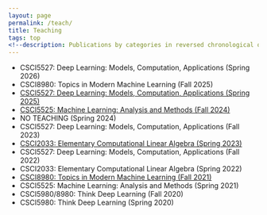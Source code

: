 ```yaml
---
layout: page
permalink: /teach/
title: Teaching
tags: top
<!--description: Publications by categories in reversed chronological order. -->
---
```


- CSCI5527: Deep Learning: Models, Computation, Applications (Spring 2026)
- CSCI8980: Topics in Modern Machine Learning (Fall 2025) 
- [CSCI5527: Deep Learning: Models, Computation, Applications (Spring 2025)](DL-Spring-2025)
- [CSCI5525: Machine Learning: Analysis and Methods (Fall 2024)](ML-Fall-2024)
- NO TEACHING  (Spring 2024)
- CSCI5527: Deep Learning: Models, Computation, Applications (Fall 2023)
- [CSCI2033: Elementary Computational Linear Algebra (Spring 2023)](LA-Spring-2023)
- CSCI5527: Deep Learning: Models, Computation, Applications (Fall 2022)
- CSCI2033: Elementary Computational Linear Algebra (Spring 2022)
- [CSCI8980: Topics in Modern Machine Learning (Fall 2021)](TMML-Fall-2021)
- CSCI5525: Machine Learning: Analysis and Methods (Spring 2021)
- CSCI5980/8980: Think Deep Learning (Fall 2020)
- CSCI5980: Think Deep Learning (Spring 2020) 
